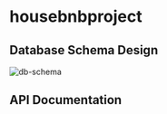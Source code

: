# housebnbproject

## Database Schema Design

![db-schema]

[db-schema]: ./images/example.png

## API Documentation